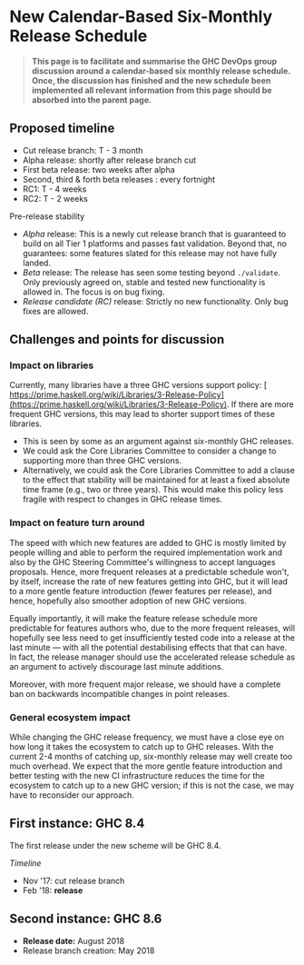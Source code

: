 # New Calendar-Based Six-Monthly Release Schedule


>
>
> **This page is to facilitate and summarise the GHC DevOps group discussion around a calendar-based six monthly release schedule. Once, the discussion has finished and the new schedule been implemented all relevant information from this page should be absorbed into the parent page.**
>
>

## Proposed timeline


- Cut release branch: T - 3 month
- Alpha release: shortly after release branch cut
- First beta release: two weeks after alpha
- Second, third & forth beta releases : every fortnight
- RC1: T - 4 weeks
- RC2: T - 2 weeks


Pre-release stability


- *Alpha* release: This is a newly cut release branch that is guaranteed to build on all Tier 1 platforms and passes fast validation. Beyond that, no guarantees: some features slated for this release may not have fully landed.
- *Beta* release: The release has seen some testing beyond `./validate`. Only previously agreed on, stable and tested new functionality is allowed in. The focus is on bug fixing.
- *Release candidate (RC)* release: Strictly no new functionality. Only bug fixes are allowed.

## Challenges and points for discussion


### Impact on libraries



Currently, many libraries have a three GHC versions support policy: [
https://prime.haskell.org/wiki/Libraries/3-Release-Policy](https://prime.haskell.org/wiki/Libraries/3-Release-Policy). If there are more frequent GHC versions, this may lead to shorter support times of these libraries.


- This is seen by some as an argument against six-monthly GHC releases.
- We could ask the Core Libraries Committee to consider a change to supporting more than three GHC versions.
- Alternatively, we could ask the Core Libraries Committee to add a clause to the effect that stability will be maintained for at least a fixed absolute time frame (e.g., two or three years). This would make this policy less fragile with respect to changes in GHC release times.

### Impact on feature turn around



The speed with which new features are added to GHC is mostly limited by people willing and able to perform the required implementation work and also by the GHC Steering Committee's willingness to accept languages proposals. Hence, more frequent releases at a predictable schedule won't, by itself, increase the rate of new features getting into GHC, but it will lead to a more gentle feature introduction (fewer features per release), and hence, hopefully also smoother adoption of new GHC versions.



Equally importantly, it will make the feature release schedule more predictable for features authors who, due to the more frequent releases, will hopefully see less need to get insufficiently tested code into a release at the last minute — with all the potential destabilising effects that that can have. In fact, the release manager should use the accelerated release schedule as an argument to actively discourage last minute additions.



Moreover, with more frequent major release, we should have a complete ban on backwards incompatible changes in point releases.


### General ecosystem impact



While changing the GHC release frequency, we must have a close eye on how long it takes the ecosystem to catch up to GHC releases. With the current 2-4 months of catching up, six-monthly release may well create too much overhead. We expect that the more gentle feature introduction and better testing with the new CI infrastructure reduces the time for the ecosystem to catch up to a new GHC version; if this is not the case, we may have to reconsider our approach.


## First instance: GHC 8.4



The first release under the new scheme will be GHC 8.4.



*Timeline*


- Nov '17: cut release branch
- Feb '18: **release**

## Second instance: GHC 8.6


- **Release date:** August 2018
- Release branch creation: May 2018
